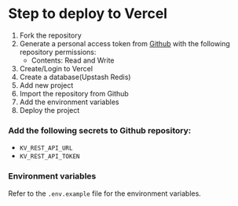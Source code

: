 # Step to deploy to Vercel

1. Fork the repository
2. Generate a personal access token from [Github](https://github.com/settings/personal-access-tokens) with the following repository permissions:
   - Contents: Read and Write
3. Create/Login to Vercel
4. Create a database(Upstash Redis)
5. Add new project
6. Import the repository from Github
7. Add the environment variables
8. Deploy the project

### Add the following secrets to Github repository:

- `KV_REST_API_URL`
- `KV_REST_API_TOKEN`

### Environment variables

Refer to the `.env.example` file for the environment variables.
